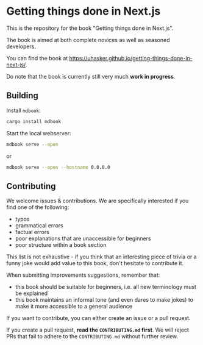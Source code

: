 # Getting things done in Next.js

This is the repository for the book "Getting things done in Next.js".

The book is aimed at both complete novices as well as seasoned developers.

You can find the book at https://uhasker.github.io/getting-things-done-in-next-js/.

Do note that the book is currently still very much **work in progress**.

## Building

Install `mdbook`:

```sh
cargo install mdbook
```

Start the local webserver:

```sh
mdbook serve --open
```

or

```sh
mdbook serve --open --hostname 0.0.0.0
```

## Contributing

We welcome issues & contributions. We are specifically interested if you find one of the following:

- typos
- grammatical errors
- factual errors
- poor explanations that are unaccessible for beginners
- poor structure within a book section

This list is not exhaustive - if you think that an interesting piece of trivia or a funny joke would add value to this book, don't hesitate to contribute it.

When submitting improvements suggestions, remember that:

- this book should be suitable for beginners, i.e. all new terminology must be explained
- this book maintains an informal tone (and even dares to make jokes) to make it more accessible to a general audience

If you want to contribute, you can either create an issue or a pull request.

If you create a pull request, **read the `CONTRIBUTING.md` first**. We will reject PRs that fail to adhere to the `CONTRIBUTING.md` without further review.
